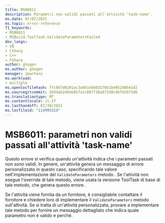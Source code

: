 ```yaml
---
title: MSB6011
description: Parametri non validi passati all'attività 'task-name'.
ms.date: 07/07/2021
ms.topic: error-reference
f1_keywords:
- MSB6011
- MSBuild.ToolTask.ValidateParametersFailed
dev_langs:
- VB
- CSharp
- C++
- FSharp
author: ghogen
ms.author: ghogen
manager: jmartens
ms.workload:
- multiple
ms.openlocfilehash: ffc867d0291ac3a9b1ebb01570b1b495248b41d2
ms.sourcegitcommit: 2694ab246eb857a1c607738a67198c46f826f106
ms.translationtype: MT
ms.contentlocale: it-IT
ms.lasthandoff: 07/30/2021
ms.locfileid: "114995318"
---
```

# <a name="msb6011-invalid-parameters-passed-to-the-task-name-task"></a>MSB6011: parametri non validi passati all'attività 'task-name'

Questo errore si verifica quando un'attività indica che i parametri passati non sono validi. In genere, un'attività genera un messaggio di errore personalizzato in questo caso, specificando tale valore nell'implementazione del `ValidateParameters` metodo . Se l'attività non esegue l'override di tale metodo, viene usata la versione ToolTask di base di tale metodo, che genera questo errore.

Se l'attività viene fornita da un fornitore, è consigliabile contattare il fornitore e chiedere loro di implementare il `ValidateParameters` metodo sull'attività. Se si tratta di un'attività personalizzata, provare a implementare tale metodo per fornire un messaggio dettagliato che indica quale parametro non è valido e perché.
